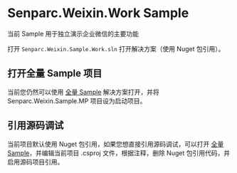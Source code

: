 # Senparc.Weixin.Work Sample

当前 Sample 用于独立演示企业微信的主要功能

打开 `Senparc.Weixin.Sample.Work.sln` 打开解决方案（使用 Nuget 包引用）。

## 打开全量 Sample 项目

当前您仍然可以使用 [全量 Sample](../All/net6-mvc/) 解决方案打开，并将 Senparc.Weixin.Sample.MP 项目设为启动项目。

## 引用源码调试

当前项目默认使用 Nuget 包引用，如果您想直接引用源码调试，可以打开 [全量 Sample](../All/net6-mvc/)，并编辑当前项目 .csproj 文件，根据注释，删除 Nuget 包引用代码，并启用源码项目引用。